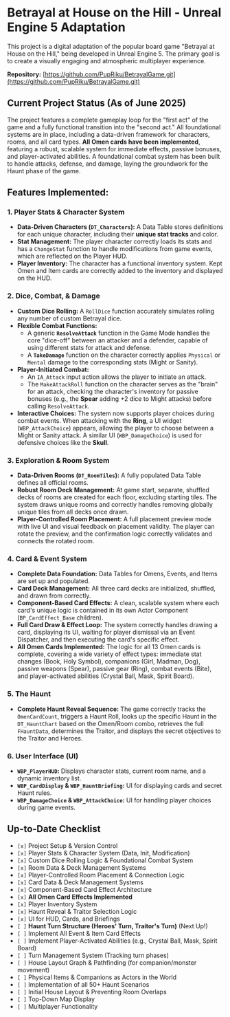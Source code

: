 # Betrayal at House on the Hill - Unreal Engine 5 Adaptation

This project is a digital adaptation of the popular board game "Betrayal at House on the Hill," being developed in Unreal Engine 5. The primary goal is to create a visually engaging and atmospheric multiplayer experience.

**Repository:** [https://github.com/PupRiku/BetrayalGame.git](https://github.com/PupRiku/BetrayalGame.git)

## Current Project Status (As of June 2025)

The project features a complete gameplay loop for the "first act" of the game and a fully functional transition into the "second act." All foundational systems are in place, including a data-driven framework for characters, rooms, and all card types. **All Omen cards have been implemented**, featuring a robust, scalable system for immediate effects, passive bonuses, and player-activated abilities. A foundational combat system has been built to handle attacks, defense, and damage, laying the groundwork for the Haunt phase of the game.

## Features Implemented:

### 1. Player Stats & Character System

- **Data-Driven Characters (`DT_Characters`):** A Data Table stores definitions for each unique character, including their **unique stat tracks** and color.
- **Stat Management:** The player character correctly loads its stats and has a `ChangeStat` function to handle modifications from game events, which are reflected on the Player HUD.
- **Player Inventory:** The character has a functional inventory system. Kept Omen and Item cards are correctly added to the inventory and displayed on the HUD.

### 2. Dice, Combat, & Damage

- **Custom Dice Rolling:** A `RollDice` function accurately simulates rolling any number of custom Betrayal dice.
- **Flexible Combat Functions:**
  - A generic **`ResolveAttack`** function in the Game Mode handles the core "dice-off" between an attacker and a defender, capable of using different stats for attack and defense.
  - A **`TakeDamage`** function on the character correctly applies `Physical` or `Mental` damage to the corresponding stats (Might or Sanity).
- **Player-Initiated Combat:**
  - An `IA_Attack` input action allows the player to initiate an attack.
  - The `MakeAttackRoll` function on the character serves as the "brain" for an attack, checking the character's inventory for passive bonuses (e.g., the **Spear** adding +2 dice to Might attacks) before calling `ResolveAttack`.
- **Interactive Choices:** The system now supports player choices during combat events. When attacking with the **Ring**, a UI widget (`WBP_AttackChoice`) appears, allowing the player to choose between a Might or Sanity attack. A similar UI (`WBP_DamageChoice`) is used for defensive choices like the **Skull**.

### 3. Exploration & Room System

- **Data-Driven Rooms (`DT_RoomTiles`):** A fully populated Data Table defines all official rooms.
- **Robust Room Deck Management:** At game start, separate, shuffled decks of rooms are created for each floor, excluding starting tiles. The system draws unique rooms and correctly handles removing globally unique tiles from all decks once drawn.
- **Player-Controlled Room Placement:** A full placement preview mode with live UI and visual feedback on placement validity. The player can rotate the preview, and the confirmation logic correctly validates and connects the rotated room.

### 4. Card & Event System

- **Complete Data Foundation:** Data Tables for Omens, Events, and Items are set up and populated.
- **Card Deck Management:** All three card decks are initialized, shuffled, and drawn from correctly.
- **Component-Based Card Effects:** A clean, scalable system where each card's unique logic is contained in its own Actor Component (`BP_CardEffect_Base` children).
- **Full Card Draw & Effect Loop:** The system correctly handles drawing a card, displaying its UI, waiting for player dismissal via an Event Dispatcher, and then executing the card's specific effect.
- **All Omen Cards Implemented:** The logic for all 13 Omen cards is complete, covering a wide variety of effect types: immediate stat changes (Book, Holy Symbol), companions (Girl, Madman, Dog), passive weapons (Spear), passive gear (Ring), combat events (Bite), and player-activated abilities (Crystal Ball, Mask, Spirit Board).

### 5. The Haunt

- **Complete Haunt Reveal Sequence:** The game correctly tracks the `OmenCardCount`, triggers a Haunt Roll, looks up the specific Haunt in the `DT_HauntChart` based on the Omen/Room combo, retrieves the full `FHauntData`, determines the Traitor, and displays the secret objectives to the Traitor and Heroes.

### 6. User Interface (UI)

- **`WBP_PlayerHUD`:** Displays character stats, current room name, and a dynamic inventory list.
- **`WBP_CardDisplay` & `WBP_HauntBriefing`:** UI for displaying cards and secret Haunt rules.
- **`WBP_DamageChoice` & `WBP_AttackChoice`:** UI for handling player choices during game events.

## Up-to-Date Checklist

- `[x]` Project Setup & Version Control
- `[x]` Player Stats & Character System (Data, Init, Modification)
- `[x]` Custom Dice Rolling Logic & Foundational Combat System
- `[x]` Room Data & Deck Management Systems
- `[x]` Player-Controlled Room Placement & Connection Logic
- `[x]` Card Data & Deck Management Systems
- `[x]` Component-Based Card Effect Architecture
- `[x]` **All Omen Card Effects Implemented**
- `[x]` Player Inventory System
- `[x]` Haunt Reveal & Traitor Selection Logic
- `[x]` UI for HUD, Cards, and Briefings
- `[ ]` **Haunt Turn Structure (Heroes' Turn, Traitor's Turn)** (Next Up!)
- `[ ]` Implement All Event & Item Card Effects
- `[ ]` Implement Player-Activated Abilities (e.g., Crystal Ball, Mask, Spirit Board)
- `[ ]` Turn Management System (Tracking turn phases)
- `[ ]` House Layout Graph & Pathfinding (for companion/monster movement)
- `[ ]` Physical Items & Companions as Actors in the World
- `[ ]` Implementation of all 50+ Haunt Scenarios
- `[ ]` Initial House Layout & Preventing Room Overlaps
- `[ ]` Top-Down Map Display
- `[ ]` Multiplayer Functionality
